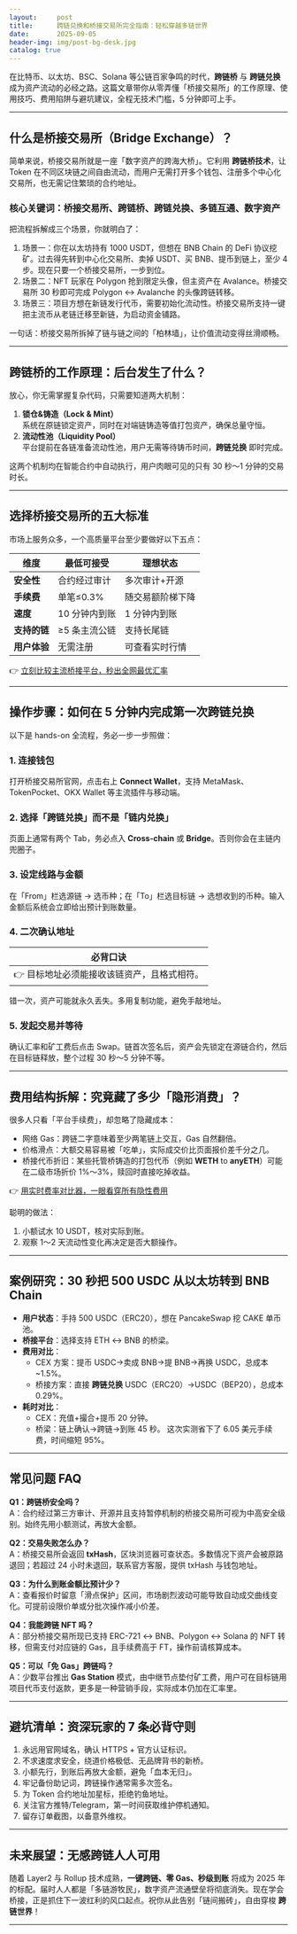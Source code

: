 ```yaml
---
layout:     post
title:      跨链兑换和桥接交易所完全指南：轻松穿越多链世界
date:       2025-09-05
header-img: img/post-bg-desk.jpg
catalog: true
---
```


在比特币、以太坊、BSC、Solana 等公链百家争鸣的时代，**跨链桥** 与 **跨链兑换** 成为资产流动的必经之路。这篇文章带你从零弄懂「桥接交易所」的工作原理、使用技巧、费用陷阱与避坑建议，全程无技术门槛，5 分钟即可上手。

---

## 什么是桥接交易所（Bridge Exchange）？

简单来说，桥接交易所就是一座「数字资产的跨海大桥」。它利用 **跨链桥技术**，让 Token 在不同区块链之间自由流动，而用户无需打开多个钱包、注册多个中心化交易所，也无需记住繁琐的合约地址。

### 核心关键词：桥接交易所、跨链桥、跨链兑换、多链互通、数字资产

把流程拆解成三个场景，你就明白了：

1. 场景一：你在以太坊持有 1000 USDT，但想在 BNB Chain 的 DeFi 协议挖矿。过去得先转到中心化交易所、卖掉 USDT、买 BNB、提币到链上，至少 4 步。现在只要一个桥接交易所，一步到位。
2. 场景二：NFT 玩家在 Polygon 抢到限定头像，但主资产在 Avalance。桥接交易所 30 秒即可完成 Polygon ↔ Avalanche 的头像跨链转移。
3. 场景三：项目方想在新链发行代币，需要初始化流动性。桥接交易所支持一键把主流币从老链迁移至新链，为启动资金铺路。

一句话：桥接交易所拆掉了链与链之间的「柏林墙」，让价值流动变得丝滑顺畅。

---

## 跨链桥的工作原理：后台发生了什么？

放心，你无需掌握复杂代码，只需要知道两大机制：

1. **锁仓&铸造（Lock & Mint）**  
   系统在原链锁定资产，同时在对端链铸造等值打包资产，确保总量守恒。
2. **流动性池（Liquidity Pool）**  
   平台提前在各链准备流动性池，用户无需等待铸币时间，**跨链兑换** 即时完成。

这两个机制均在智能合约中自动执行，用户肉眼可见的只有 30 秒～1 分钟的交易时长。

---

## 选择桥接交易所的五大标准

市场上服务众多，一个高质量平台至少要做好以下五点：

| 维度 | 最低可接受 | 理想状态 |
| --- | --- | --- |
| **安全性** | 合约经过审计 | 多次审计+开源 |
| **手续费** | 单笔≤0.3% | 随交易额阶梯下降 |
| **速度** | 10 分钟内到账 | 1 分钟内到账 |
| **支持的链** | ≥5 条主流公链 | 支持长尾链 |
| **用户体验** | 无需注册 | 可查看实时行情 |

👉 [立刻比较主流桥接平台，秒出全网最优汇率](https://okxdog.com/)

---

## 操作步骤：如何在 5 分钟内完成第一次跨链兑换

以下是 hands-on 全流程，务必一步一步照做：

### 1. 连接钱包
打开桥接交易所官网，点击右上 **Connect Wallet**，支持 MetaMask、TokenPocket、OKX Wallet 等主流插件与移动端。

### 2. 选择「跨链兑换」而不是「链内兑换」
页面上通常有两个 Tab，务必点入 **Cross-chain** 或 **Bridge**。否则你会在主链内兜圈子。

### 3. 设定线路与金额
在「From」栏选源链 → 选币种；在「To」栏选目标链 → 选想收到的币种。输入金额后系统会立即给出预计到账数量。

### 4. 二次确认地址
| 必背口诀 |
| --- |
| 👉 目标地址必须能接收该链资产，且格式相符。 |

错一次，资产可能就永久丢失。多用复制功能，避免手敲地址。

### 5. 发起交易并等待
确认汇率和矿工费后点击 Swap。链首次签名后，资产会先锁定在源链合约，然后在目标链释放，整个过程 30 秒～5 分钟不等。

---

## 费用结构拆解：究竟藏了多少「隐形消费」？

很多人只看「平台手续费」，却忽略了隐藏成本：

- 网络 Gas：跨链二字意味着至少两笔链上交互，Gas 自然翻倍。
- 价格滑点：大额交易容易被「吃单」，实际成交价比页面报价差千分之几。
- 桥接代币折旧：某些托管桥铸造的打包代币（例如 **WETH** to **anyETH**）可能在二级市场折价 1%～3%，赎回时直接吃掉收益。

👉 [用实时费率对比器，一眼看穿所有隐性费用](https://okxdog.com/)

聪明的做法：  
1. 小额试水 10 USDT，核对实际到账。  
2. 观察 1～2 天流动性变化再决定是否大额操作。

---

## 案例研究：30 秒把 500 USDC 从以太坊转到 BNB Chain

- **用户状态**：手持 500 USDC（ERC20），想在 PancakeSwap 挖 CAKE 单币池。
- **桥接平台**：选择支持 ETH ↔ BNB 的桥梁。
- **费用对比**：
  - CEX 方案：提币 USDC→卖成 BNB→提 BNB→再换 USDC，总成本 ~1.5%。
  - 桥接方案：直接 **跨链兑换** USDC（ERC20）→USDC（BEP20），总成本 0.29%。
- **耗时对比**：
  - CEX：充值+撮合+提币 20 分钟。
  - 桥梁：链上确认→跨链→到账 45 秒。
这次实测省下了 6.05 美元手续费，时间缩短 95%。

---

## 常见问题 FAQ

**Q1：跨链桥安全吗？**  
A：合约经过第三方审计、开源并且支持暂停机制的桥接交易所可视为中高安全级别。始终先用小额测试，再放大金额。

**Q2：交易失败怎么办？**  
A：桥接交易所会返回 **txHash**，区块浏览器可查状态。多数情况下资产会被原路退回；若超过 24 小时未退回，联系官方客服，提供 txHash 与钱包地址。

**Q3：为什么到账金额比预计少？**  
A：查看报价时留意「滑点保护」区间，市场剧烈波动可能导致自动成交曲线变化。可提前设限价单或分批次操作减小价差。

**Q4：我能跨链 NFT 吗？**  
A：部分桥接交易所现已支持 ERC-721 ↔ BNB、Polygon ↔ Solana 的 NFT 转移，但需支付对应链的 Gas，且手续费高于 FT，操作前请核算成本。

**Q5：可以「免 Gas」跨链吗？**  
A：少数平台推出 **Gas Station** 模式，由中继节点垫付矿工费，用户可在目标链用项目代币支付返款，更多是一种营销手段，实际成本仍加在汇率里。

---

## 避坑清单：资深玩家的 7 条必背守则

1. 永远用官网域名，确认 HTTPS + 官方认证标识。
2. 不求速度求安全，绕道价格极低、无品牌背书的新桥。
3. 小额先行，到账后再放大金额，避免「血本无归」。
4. 牢记备份助记词，跨链操作通常需多次签名。
5. 为 Token 合约地址加星标，拒绝钓鱼地址。
6. 关注官方推特/Telegram，第一时间获取维护停机通知。
7. 留存订单截图，以备意外维权。

---

## 未来展望：无感跨链人人可用

随着 Layer2 与 Rollup 技术成熟，**一键跨链、零 Gas、秒级到账** 将成为 2025 年的标配。届时人人都是「多链游牧民」，数字资产流通壁垒将彻底消失。现在学会桥接，正是抓住下一波红利的风口起点。祝你从此告别「链间搬砖」，自由穿梭 **跨链世界**！

---